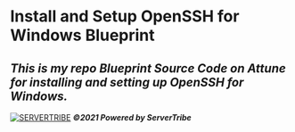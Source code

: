 # **Install and Setup OpenSSH for Windows Blueprint**
***This is my repo Blueprint Source Code on Attune for installing and setting up OpenSSH for Windows.***
---
[![SERVERTRIBE](https://www.servertribe.com/wp-content/themes/mars/assets/images/attune_logo.svg)](https://www.servertribe.com/)
***&copy;2021 Powered by ServerTribe***